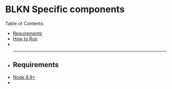 # BLKN Specific components

Table of Contents:

* [Requirements](#requirements)
* [How to Run](#how-to-run)
*
* ---
  ## Requirements

- [Node 8.9+](https://nodejs.org/en/)
-
